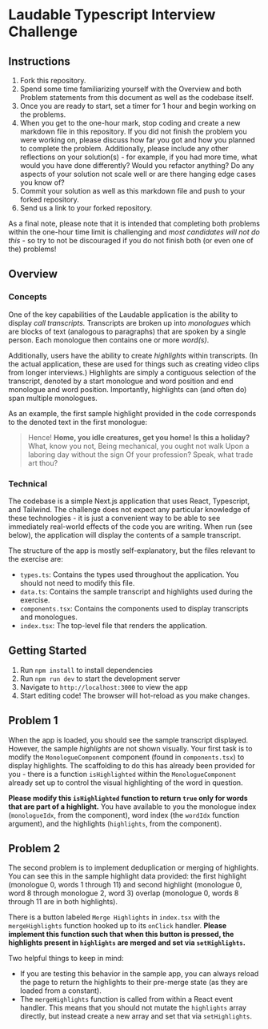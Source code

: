 # Laudable Typescript Interview Challenge

## Instructions

1. Fork this repository.
2. Spend some time familiarizing yourself with the Overview and both Problem statements from this document as well
   as the codebase itself.
3. Once you are ready to start, set a timer for 1 hour and begin working on the problems.
4. When you get to the one-hour mark, stop coding and create a new markdown file in this repository. If you did not
   finish the problem you were working on, please discuss how far you got and how you planned to complete the problem.
   Additionally, please include any other reflections on your solution(s) - for example, if you had more time, what
   would you have done differently? Would you refactor anything? Do any aspects of your solution not scale well or are
   there hanging edge cases you know of?
5. Commit your solution as well as this markdown file and push to your forked repository.
6. Send us a link to your forked repository.

As a final note, please note that it is intended that completing both problems within the one-hour time limit is
challenging and _most candidates will not do this_ - so try to not be discouraged if you do not finish both (or even 
one of the) problems!

## Overview

### Concepts

One of the key capabilities of the Laudable application is the ability to display _call transcripts._ Transcripts are
broken up into _monologues_ which are blocks of text (analogous to paragraphs) that are spoken by a single person.
Each monologue then contains one or more _word(s)_.

Additionally, users have the ability to create _highlights_ within transcripts. (In the actual application, these
are used for things such as creating video clips from longer interviews.) Highlights are simply a contiguous selection
of the transcript, denoted by a start monologue and word position and end monologue and word position. Importantly,
highlights can (and often do) span multiple monologues.

As an example, the first sample highlight provided in the code corresponds to the denoted text in the first monologue:

> Hence! **Home, you idle creatures, get you home! Is this a holiday?** What, know you not, Being mechanical, you
> ought not walk Upon a laboring day without the sign Of your profession? Speak, what trade art thou?

### Technical

The codebase is a simple Next.js application that uses React, Typescript, and Tailwind. The challenge does not expect
any particular knowledge of these technologies - it is just a convenient way to be able to see immediately real-world
effects of the code you are writing. When run (see below), the application will display the contents of a sample
transcript.

The structure of the app is mostly self-explanatory, but the files relevant to the exercise are:
* `types.ts`: Contains the types used throughout the application. You should not need to modify this file.
* `data.ts`: Contains the sample transcript and highlights used during the exercise.
* `components.tsx`: Contains the components used to display transcripts and monologues.
* `index.tsx`: The top-level file that renders the application.

## Getting Started

1. Run `npm install` to install dependencies
2. Run `npm run dev` to start the development server
3. Navigate to `http://localhost:3000` to view the app
4. Start editing code! The browser will hot-reload as you make changes.

## Problem 1

When the app is loaded, you should see the sample transcript displayed. However, the sample _highlights_ are not shown
visually. Your first task is to modify the `MonologueComponent` component (found in `components.tsx`) to display
highlights. The scaffolding to do this has already been provided for you - there is a function `isHighlighted` within
the `MonologueComponent` already set up to control the visual highlighting of the word in question.

**Please modify this `isHighlighted` function to return `true` only for words that are part of a highlight.** You have
available to you the monologue index (`monologueIdx`, from the component), word index (the `wordIdx` function
argument), and the highlights (`highlights`, from the component).

## Problem 2

The second problem is to implement deduplication or merging of highlights. You can see this in the sample highlight
data provided: the first highlight (monologue 0, words 1 through 11) and second highlight (monologue 0, word 8 through
monologue 2, word 3) overlap (monologue 0, words 8 through 11 are in both highlights).

There is a button labeled `Merge Highlights` in `index.tsx` with the `mergeHighlights` function hooked up to its
`onClick` handler. **Please implement this function such that when this button is pressed, the highlights present in
`highlights` are merged and set via `setHighlights`.**

Two helpful things to keep in mind:
* If you are testing this behavior in the sample app, you can always reload the page to return the highlights to
  their pre-merge state (as they are loaded from a constant).
* The `mergeHighlights` function is called from within a React event handler. This means that you should not mutate
  the `highlights` array directly, but instead create a new array and set that via `setHighlights`.